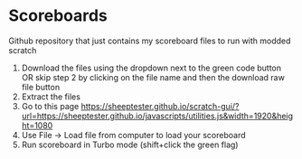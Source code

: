 # Scoreboards
Github repository that just contains my scoreboard files to run with modded scratch

1. Download the files using the dropdown next to the green code button
    OR skip step 2 by clicking on the file name and then the download raw file button
2. Extract the files
3. Go to this page https://sheeptester.github.io/scratch-gui/?url=https://sheeptester.github.io/javascripts/utilities.js&width=1920&height=1080
4. Use File -> Load file from computer to load your scoreboard
5. Run scoreboard in Turbo mode (shift+click the green flag)
